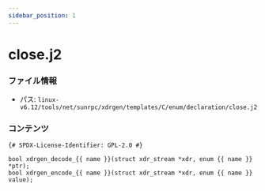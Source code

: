 ```yaml
---
sidebar_position: 1
---
```

# close.j2

### ファイル情報

- パス: `linux-v6.12/tools/net/sunrpc/xdrgen/templates/C/enum/declaration/close.j2`

### コンテンツ

```j2
{# SPDX-License-Identifier: GPL-2.0 #}

bool xdrgen_decode_{{ name }}(struct xdr_stream *xdr, enum {{ name }} *ptr);
bool xdrgen_encode_{{ name }}(struct xdr_stream *xdr, enum {{ name }} value);

```
